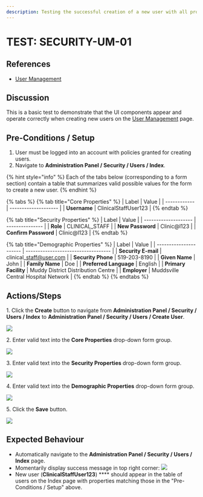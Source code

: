 ```yaml
---
description: Testing the successful creation of a new user with all properties specified.
---
```


# TEST: SECURITY-UM-01

## References

* [User Management](broken-reference)

## Discussion

This is a basic test to demonstrate that the UI components appear and operate correctly when creating new users on the [User Management](broken-reference) page.

## Pre-Conditions / Setup

1. User must be logged into an account with policies granted for creating users.
2. Navigate to **Administration Panel / Security / Users / Index**.

{% hint style="info" %}
Each of the tabs below (corresponding to a form section) contain a table that summarizes valid possible values for the form to create a new user.
{% endhint %}

{% tabs %}
{% tab title="Core Properties" %}
| Label        | Value                |
| ------------ | -------------------- |
| **Username** | ClinicalStaffUser123 |
{% endtab %}

{% tab title="Security Properties" %}
| Label                | Value           |
| -------------------- | --------------- |
| **Role**             | CLINICAL\_STAFF |
| **New Password**     | Clinic@l123     |
| **Confirm Password** | Clinic@l123     |
{% endtab %}

{% tab title="Demographic Properties" %}
| Label                  | Value                               |
| ---------------------- | ----------------------------------- |
| **Security E-mail**    | clinical\_staff@user.com            |
| **Security Phone**     | 519-203-8190                        |
| **Given Name**         | John                                |
| **Family Name**        | Doe                                 |
| **Preferred Language** | English                             |
| **Primary Facility**   | Muddy District Distribution Centre  |
| **Employer**           | Muddsville Central Hospital Network |
{% endtab %}
{% endtabs %}

## Actions/Steps

&#x20;   1\. Click the **Create** button to navigate from **Administration Panel / Security / Users / Index** to **Administration Panel / Security / Users / Create User**.

![](../../../../../../../../../.gitbook/assets/test1\_createbutton.png)&#x20;

&#x20;   2\. Enter valid text into the **Core Properties** drop-down form group.

![](../../../../../../../../../.gitbook/assets/test1\_coreproperties.png)

&#x20;   3\. Enter valid text into the **Security Properties** drop-down form group.

![](../../../../../../../../../.gitbook/assets/test1\_securityproperties.png)

&#x20;   4\. Enter valid text into the **Demographic Properties** drop-down form group.

![](../../../../../../../../../.gitbook/assets/test1\_demographicproperties.png)

&#x20;   5\. Click the **Save** button.

&#x20;   ![](../../../../../../../../../.gitbook/assets/test1\_savebutton.png)&#x20;

## Expected Behaviour

* Automatically navigate to the **Administration Panel / Security / Users / Index** page.
* Momentarily display success message in top right corner: ![](../../../../../../../../../.gitbook/assets/user\_successtoast.png)&#x20;
* New user (**ClinicalStaffUser123**) **** should appear in the table of users on the Index page with properties matching those in the "Pre-Conditions / Setup" above.

